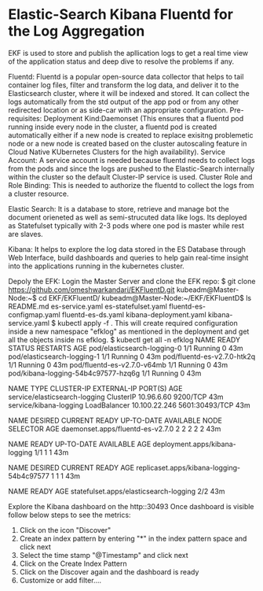 # Elastic-Search Kibana Fluentd for the Log Aggregation

EKF is used to store and publish the apllication logs to get a real time view of the application status and deep dive to resolve the problems if any.


Fluentd: 
Fluentd is a popular open-source data collector that helps to tail container log files, filter and transform the log data, and deliver it to the Elasticsearch cluster, where it will be indexed and stored. 
It can collect the logs automatically from the std output of the app pod or from any other redirected location or as side-car with an appropriate configuration.
Pre-requisites:
Deployment Kind:Daemonset (This ensures that a fluentd pod running inside every node in the cluster, a fluentd pod is created automatically either if a new node is created to replace exisitng problemetic node or a new node is created based on the cluster autoscaling feature in Cloud Native KUbernetes Clusters for the high availability).
Service Account: A service account is needed because fluentd needs to collect logs from the pods and since the logs are pushed to the Elastic-Search internally within the cluster so the default Cluster-IP service is used.
Cluster Role and Role Binding: This is needed to authorize the fluentd to collect the logs from a cluster resource.


Elastic Search:
It is a database to store, retrieve and manage bot the document orieneted as well as semi-strucuted data like logs.
Its deployed as Statefulset typically with 2-3 pods where one pod is master while rest are slaves.


Kibana: It helps to explore the log data stored in the ES Database through Web Interface, build dashboards and queries to help gain real-time insight into the applications
running in the kubernetes cluster.

Depoly the EFK:
Login the Master Server and clone the EFK repo:
$ git clone https://github.com/omeshwarkandari/EKFluentD.git
kubeadm@Master-Node:~$ cd EKF/EKFluentD/
kubeadm@Master-Node:~/EKF/EKFluentD$ ls
README.md  es-service.yaml  es-statefulset.yaml  fluentd-es-configmap.yaml  fluentd-es-ds.yaml  kibana-deployment.yaml  kibana-service.yaml
$ kubectl apply -f .
This will create required configuration inside a new namespace "efklog" as mentioned in the deployment and get all the objects inside ns efklog.
$ kubectl get all -n efklog
NAME                                  READY   STATUS    RESTARTS   AGE
pod/elasticsearch-logging-0           1/1     Running   0          43m
pod/elasticsearch-logging-1           1/1     Running   0          43m
pod/fluentd-es-v2.7.0-htk2q           1/1     Running   0          43m
pod/fluentd-es-v2.7.0-v64mb           1/1     Running   0          43m
pod/kibana-logging-54b4c97577-hzq6g   1/1     Running   0          43m

NAME                            TYPE           CLUSTER-IP      EXTERNAL-IP   PORT(S)          AGE
service/elasticsearch-logging   ClusterIP      10.96.6.60      <none>        9200/TCP         43m
service/kibana-logging          LoadBalancer   10.100.22.246   <pending>     5601:30493/TCP   43m

NAME                               DESIRED   CURRENT   READY   UP-TO-DATE   AVAILABLE   NODE SELECTOR   AGE
daemonset.apps/fluentd-es-v2.7.0   2         2         2       2            2           <none>          43m

NAME                             READY   UP-TO-DATE   AVAILABLE   AGE
deployment.apps/kibana-logging   1/1     1            1           43m

NAME                                        DESIRED   CURRENT   READY   AGE
replicaset.apps/kibana-logging-54b4c97577   1         1         1       43m

NAME                                     READY   AGE
statefulset.apps/elasticsearch-logging   2/2     43m


Explore the Kibana dashboard on the http:<Public-IP>:30493
Once dashboard is visible follow below steps to see the metrics:
1. Click on the icon "Discover"
2. Create an index pattern by entering "*" in the index pattern space and click next
3. Select the time stamp "@Timestamp" and click next
4. Click on the Create Index Pattern
5. Click on the Discover again and the dashboard is ready
6. Customize or add filter....
